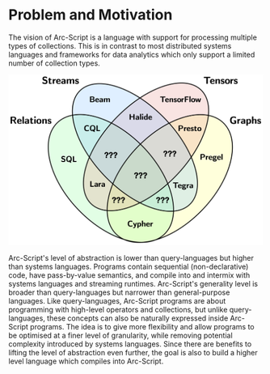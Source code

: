 # Problem and Motivation

The vision of Arc-Script is a language with support for processing multiple types of collections. This is in contrast to most distributed systems languages and frameworks for data analytics which only support a limited number of collection types.

![DSLs](./DSLs.png)

Arc-Script's level of abstraction is lower than query-languages but higher than systems languages. Programs contain sequential (non-declarative) code, have pass-by-value semantics, and compile into and intermix with systems languages and streaming runtimes. Arc-Script's generality level is broader than query-languages but narrower than general-purpose languages. Like query-languages, Arc-Script programs are about programming with high-level operators and collections, but unlike query-languages, these concepts can also be naturally expressed inside Arc-Script programs. The idea is to give more flexibility and allow programs to be optimised at a finer level of granularity, while removing potential complexity introduced by systems languages. Since there are benefits to lifting the level of abstraction even further, the goal is also to build a higher level language which compiles into Arc-Script.
